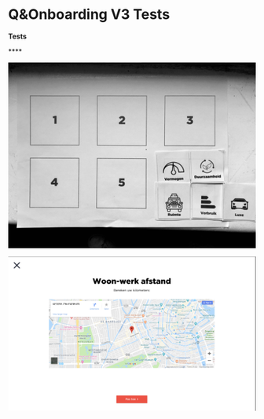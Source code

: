 # Q&Onboarding V3 Tests

**Tests**

\*\*\*\*

![](../../../.gitbook/assets/img_7462.jpg)

![](../../../.gitbook/assets/image%20%2839%29.png)

